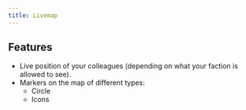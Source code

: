 ```yaml
---
title: Livemap
---
```


## Features

* Live position of your colleagues (depending on what your faction is allowed to see).
* Markers on the map of different types:
    * Circle
    * Icons
